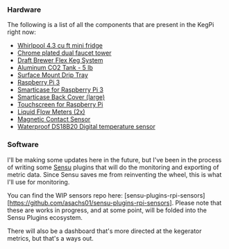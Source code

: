 
### Hardware
The following is a list of all the components that are present in the KegPi right now:
* [Whirlpool 4.3 cu ft mini fridge](https://www.amazon.com/Whirlpool-Stainless-Compact-Refrigerator-Fridge/dp/B00XQLQXMY)
* [Chrome plated dual faucet tower](http://www.beveragefactory.com/draftbeer/towers/doublefaucet/D4743DT___6843.shtml)
* [Draft Brewer Flex Keg System](https://www.midwestsupplies.com/draft-brewer-flex-keg-system)
* [Aluminum CO2 Tank - 5 lb](http://www.austinhomebrew.com/Aluminum-CO2-Tank--5-lb_p_4693.html)
* [Surface Mount Drip Tray](http://www.beveragefactory.com/draftbeer/driptray/cutout/kegco-surface-mount-drip-tray-seco1610.html)
* [Raspberry Pi 3](https://www.amazon.com/Raspberry-Model-A1-2GHz-64-bit-quad-core/dp/B01CD5VC92/ref=sr_1_3?s=pc&ie=UTF8&qid=1500307132&sr=1-3&keywords=raspberry+pi+3)
* [Smarticase for Raspberry Pi 3](https://smarticase.com/collections/all/products/smartipi-touch)
* [Smarticase Back Cover (large)](https://smarticase.com/collections/all/products/smartipi-touch-back-cover)
* [Touchscreen for Raspberry Pi](https://www.adafruit.com/product/2718)
* [Liquid Flow Meters (2x)](https://www.adafruit.com/product/2718)
* [Magnetic Contact Sensor](https://www.adafruit.com/product/375)
* [Waterproof DS18B20 Digital temperature sensor](https://www.adafruit.com/product/381)

### Software
I'll be making some updates here in the future, but I've been in the process of writing some [Sensu](https://sensu.io) plugins that will do the monitoring and exporting of metric data. Since Sensu saves me from reinventing the wheel, this is what I'll use for monitoring. 

You can find the WIP sensors repo here: [sensu-plugins-rpi-sensors][https://github.com/asachs01/sensu-plugins-rpi-sensors]. Please note that these are works in progress, and at some point, will be folded into the Sensu Plugins ecosystem.

There will also be a dashboard that's more directed at the kegerator metrics, but that's a ways out. 
